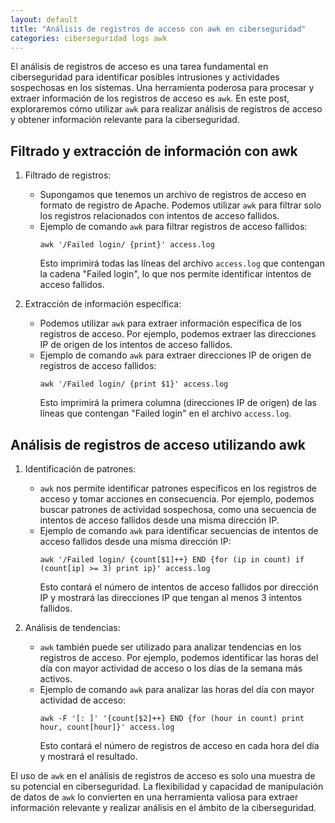 ```yaml
---
layout: default
title: "Análisis de registros de acceso con awk en ciberseguridad"
categories: ciberseguridad logs awk
---
```


El análisis de registros de acceso es una tarea fundamental en ciberseguridad para identificar posibles intrusiones y actividades sospechosas en los sistemas. Una herramienta poderosa para procesar y extraer información de los registros de acceso es `awk`. En este post, exploraremos cómo utilizar `awk` para realizar análisis de registros de acceso y obtener información relevante para la ciberseguridad.

## Filtrado y extracción de información con awk

1. Filtrado de registros:
   - Supongamos que tenemos un archivo de registros de acceso en formato de registro de Apache. Podemos utilizar `awk` para filtrar solo los registros relacionados con intentos de acceso fallidos.
   - Ejemplo de comando `awk` para filtrar registros de acceso fallidos:
     ```
     awk '/Failed login/ {print}' access.log
     ```
     Esto imprimirá todas las líneas del archivo `access.log` que contengan la cadena "Failed login", lo que nos permite identificar intentos de acceso fallidos.

2. Extracción de información específica:
   - Podemos utilizar `awk` para extraer información específica de los registros de acceso. Por ejemplo, podemos extraer las direcciones IP de origen de los intentos de acceso fallidos.
   - Ejemplo de comando `awk` para extraer direcciones IP de origen de registros de acceso fallidos:
     ```
     awk '/Failed login/ {print $1}' access.log
     ```
     Esto imprimirá la primera columna (direcciones IP de origen) de las líneas que contengan "Failed login" en el archivo `access.log`.

## Análisis de registros de acceso utilizando awk

1. Identificación de patrones:
   - `awk` nos permite identificar patrones específicos en los registros de acceso y tomar acciones en consecuencia. Por ejemplo, podemos buscar patrones de actividad sospechosa, como una secuencia de intentos de acceso fallidos desde una misma dirección IP.
   - Ejemplo de comando `awk` para identificar secuencias de intentos de acceso fallidos desde una misma dirección IP:
     ```
     awk '/Failed login/ {count[$1]++} END {for (ip in count) if (count[ip] >= 3) print ip}' access.log
     ```
     Esto contará el número de intentos de acceso fallidos por dirección IP y mostrará las direcciones IP que tengan al menos 3 intentos fallidos.

2. Análisis de tendencias:
   - `awk` también puede ser utilizado para analizar tendencias en los registros de acceso. Por ejemplo, podemos identificar las horas del día con mayor actividad de acceso o los días de la semana más activos.
   - Ejemplo de comando `awk` para analizar las horas del día con mayor actividad de acceso:
     ```
     awk -F '[: ]' '{count[$2]++} END {for (hour in count) print hour, count[hour]}' access.log
     ```
     Esto contará el número de registros de acceso en cada hora del día y mostrará el resultado.

El uso de `awk` en el análisis de registros de acceso es solo una muestra de su potencial en ciberseguridad. La flexibilidad y capacidad de manipulación de datos de `awk` lo convierten en una herramienta valiosa para extraer información relevante y realizar análisis en el ámbito de la ciberseguridad.
